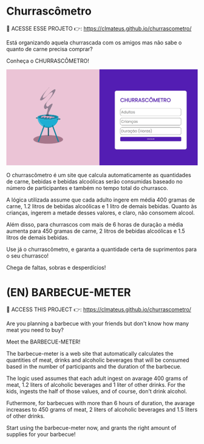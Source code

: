 # Churrascômetro

🔗 ACESSE ESSE PROJETO 👉: https://clmateus.github.io/churrascometro/

Está organizando aquela churrascada com os amigos mas não sabe o quanto de carne precisa comprar?

Conheça o CHURRASCÔMETRO!

![image of churrascometro](assets/sample.jpg)

O churrascômetro é um site que calcula automaticamente as quantidades de carne, bebidas e bebidas alcoólicas serão consumidas baseado no número de participantes e também no tempo total do churrasco.

A lógica utilizada assume que cada adulto ingere em média 400 gramas de carne, 1.2 litros de bebidas alcoólicas e 1 litro de demais bebidas. Quanto às crianças, ingerem a metade desses valores, e claro, não consomem alcool.

Além disso, para churrascos com mais de 6 horas de duração a média aumenta para 450 gramas de carne, 2 litros de bebidas alcoólicas e 1.5 litros de demais bebidas.

Use já o churrascômetro, e garanta a quantidade certa de suprimentos para o seu churrasco!

Chega de faltas, sobras e desperdícios!

# (EN) BARBECUE-METER

🔗 ACCESS THIS PROJECT 👉: https://clmateus.github.io/churrascometro/

Are you planning a barbecue with your friends but don't know how many meat you need to buy?

Meet the BARBECUE-METER!

The barbecue-meter is a web site that automatically calculates the quantities of meat, drinks and alcoholic beverages that will be consumed based in the number of participants and the duration of the barbecue.

The logic used assumes that each adult ingest on avarage 400 grams of meat, 1.2 liters of alcoholic beverages and 1 liter of other drinks. For the kids, ingests the half of those values, and of course, don't drink alcohol.

Futhermore, for barbecues with more than 6 hours of duration, the avarage increases to 450 grams of meat, 2 liters of alcoholic beverages and 1.5 liters of other drinks.

Start using the barbecue-meter now, and grants the right amount of supplies for your barbecue!

